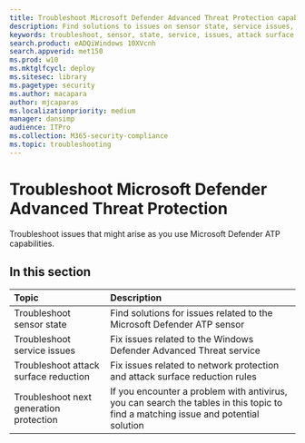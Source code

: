 ```yaml
---
title: Troubleshoot Microsoft Defender Advanced Threat Protection capabilities
description: Find solutions to issues on sensor state, service issues, or other Microsoft Defender ATP capabilities 
keywords: troubleshoot, sensor, state, service, issues, attack surface reduction, next generation protection
search.product: eADQiWindows 10XVcnh
search.appverid: met150
ms.prod: w10
ms.mktglfcycl: deploy
ms.sitesec: library
ms.pagetype: security
ms.author: macapara
author: mjcaparas
ms.localizationpriority: medium
manager: dansimp
audience: ITPro
ms.collection: M365-security-compliance 
ms.topic: troubleshooting
---
```


#  Troubleshoot Microsoft Defender Advanced Threat Protection 

Troubleshoot issues that might arise as you use Microsoft Defender ATP capabilities.

## In this section
Topic | Description 
:---|:---
Troubleshoot sensor state | Find solutions for issues related to the Microsoft Defender ATP sensor
Troubleshoot service issues | Fix issues related to the Windows Defender Advanced Threat service
Troubleshoot attack surface reduction | Fix issues related to network protection and attack surface reduction rules
Troubleshoot next generation protection | If you encounter a problem with antivirus, you can search the tables in this topic to find a matching issue and potential solution

